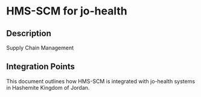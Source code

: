 # HMS-SCM for jo-health

## Description

Supply Chain Management

## Integration Points

This document outlines how HMS-SCM is integrated with jo-health systems in Hashemite Kingdom of Jordan.
